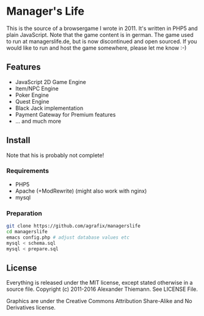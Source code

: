 # Manager's Life

This is the source of a browsergame I wrote in 2011. It's written in PHP5 and plain JavaScript. Note that the game content is in german. The game used to run at managerslife.de, but is now discontinued and open sourced. If you would like to run and host the game somewhere, please let me know :-)

## Features

* JavaScript 2D Game Engine
* Item/NPC Engine
* Poker Engine
* Quest Engine
* Black Jack implementation
* Payment Gateway for Premium features
* ... and much more

## Install

Note that his is probably not complete!

### Requirements

* PHP5
* Apache (+ModRewrite) (might also work with nginx)
* mysql

### Preparation

```bash
git clone https://github.com/agrafix/managerslife
cd managerslife
emacs config.php # adjust database values etc
mysql < schema.sql
mysql < prepare.sql
```

## License

Everything is released under the MIT license, except stated otherwise in a source file. Copyright (c) 2011-2016 Alexander Thiemann. See LICENSE File.

Graphics are under the Creative Commons Attribution Share-Alike and No Derivatives license.